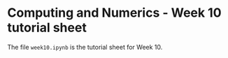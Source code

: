 # Computing and Numerics - Week 10 tutorial sheet

The file `week10.ipynb` is the tutorial sheet for Week 10.
